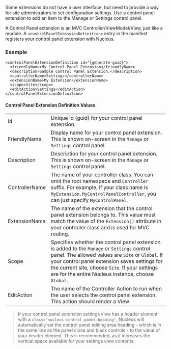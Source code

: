 Some extensions do not have a user interface, but need to provide a way for site administrators to set configuration settings.  Use a control panel extension to add an item to the Manage or Settings control panel.

A Control Panel extension is an MVC Controller/ViewModel/View, just like a module.  A `<controlPanelExtensionDefinition>` entry in the manifest registers your control panel extension with Nucleus.

### Example
```
<controlPanelExtensionDefinition id="{generate-guid}">
  <friendlyName>My Control Panel Extension</friendlyName>
  <description>Sample Control Panel Extension.</description>
  <controllerName>Settings</controllerName>
  <extensionName>My Extension</extensionName>
  <scope>Site</scope>
  <editAction>Settings</editAction>
</controlPanelExtensionDefinition>
```

#### Control Panel Extension Definition Values
|                  |                                                                                      |
|------------------|--------------------------------------------------------------------------------------|
| id               | Unique id (guid) for your control panel extension. |
| FriendlyName     | Display name for your control panel extension.  This is shown on-screen in the `Manage` or `Settings` control panel. |
| Description      | Description for your control panel extension.  This is shown on-screen in the `Manage` or `Settings` control panel. |
| ControllerName   | The name of your controller class.  You can omit the root namespace and `Controller` suffix. For example, if your class name is `MyExtension.MyControlPanelController`, you can just specify `MyControlPanel`. |
| ExtensionName    | The name of the extension that the control panel extension belongs to.  This value must match the value of the `Extension()` attribute in your controller class and is used for MVC routing. |
| Scope            | Specifies whether the control panel extension is added to the `Manage` or `Settings` control panel.  The allowed values are `Site` or `Global`.  If your control panel extension saves settings for the current site, choose `Site`.  If your settings are for the entire Nucleus instance, choose `Global`. |
| EditAction       | The name of the Controller Action to run when the user selects the control panel extension.  This action should render a View. |

> If your control panel extension settings view has a header element with a `class="nucleus-control-panel-heading"`, Nucleus will automatically set the control panel editing area heading - which is in the same line
as the panel close and black controls - to the value of your header element.  This is recommended, as it increases the vertical space available for your settings view contents.